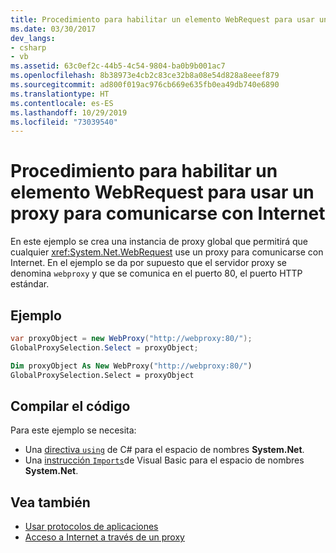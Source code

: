 ```yaml
---
title: Procedimiento para habilitar un elemento WebRequest para usar un proxy para comunicarse con Internet
ms.date: 03/30/2017
dev_langs:
- csharp
- vb
ms.assetid: 63c0ef2c-44b5-4c54-9804-ba0b9b001ac7
ms.openlocfilehash: 8b38973e4cb2c83ce32b8a08e54d828a8eeef879
ms.sourcegitcommit: ad800f019ac976cb669e635fb0ea49db740e6890
ms.translationtype: HT
ms.contentlocale: es-ES
ms.lasthandoff: 10/29/2019
ms.locfileid: "73039540"
---
```

# <a name="how-to-enable-a-webrequest-to-use-a-proxy-to-communicate-with-the-internet"></a>Procedimiento para habilitar un elemento WebRequest para usar un proxy para comunicarse con Internet

En este ejemplo se crea una instancia de proxy global que permitirá que cualquier <xref:System.Net.WebRequest> use un proxy para comunicarse con Internet. En el ejemplo se da por supuesto que el servidor proxy se denomina `webproxy` y que se comunica en el puerto 80, el puerto HTTP estándar.

## <a name="example"></a>Ejemplo

```csharp
var proxyObject = new WebProxy("http://webproxy:80/");
GlobalProxySelection.Select = proxyObject;
```

```vb
Dim proxyObject As New WebProxy("http://webproxy:80/")
GlobalProxySelection.Select = proxyObject
```

## <a name="compiling-the-code"></a>Compilar el código

Para este ejemplo se necesita:

- Una [directiva `using`](../../csharp/language-reference/keywords/using-directive.md) de C# para el espacio de nombres **System.Net**.
- Una [instrucción `Imports`](../../visual-basic/language-reference/statements/imports-statement-net-namespace-and-type.md)de Visual Basic para el espacio de nombres **System.Net**.

## <a name="see-also"></a>Vea también

- [Usar protocolos de aplicaciones](using-application-protocols.md)
- [Acceso a Internet a través de un proxy](accessing-the-internet-through-a-proxy.md)
